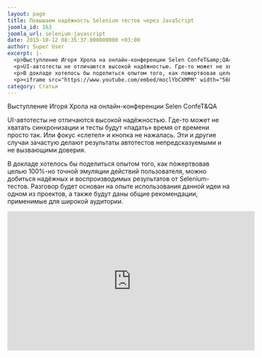 ```yaml
---
layout: page
title: Повышаем надёжность Selenium тестов через JavaScript
joomla_id: 163
joomla_url: selenium-javascript
date: 2015-10-12 08:35:37.000000000 +03:00
author: Super User
excerpt: |-
  <p>Выступление Игоря Хрола на онлайн-конференции Selen ConfeT&amp;QA</p>
  <p>UI-автотесты не отличаются высокой надёжностью. Где-то может не хватать синхронизации и тесты будут «падать» время от времени просто так. Или фокус «слетел» и кнопка не нажалась. Эти и другие случаи зачастую делают результаты автотестов непредсказуемыми и не вызвающими доверия.</p>
  <p>В докладе хотелось бы поделиться опытом того, как пожертвовав целью 100%-но точной эмуляции действий пользователя, можно добиться надёжных и воспроизводимых результатов от Selenium-тестов. Разговор будет основан на опыте использования данной идеи на одном из проектов, а также будут даны общие рекомендации, применимые для широкой аудитории.</p>
  <p><iframe src="https://www.youtube.com/embed/moclYbCXMPM" width="560" height="315" frameborder="0" allowfullscreen=""></iframe></p>
category: Статьи
---
```

<p>Выступление Игоря Хрола на онлайн-конференции Selen ConfeT&amp;QA</p>
<p>UI-автотесты не отличаются высокой надёжностью. Где-то может не хватать синхронизации и тесты будут «падать» время от времени просто так. Или фокус «слетел» и кнопка не нажалась. Эти и другие случаи зачастую делают результаты автотестов непредсказуемыми и не вызвающими доверия.</p>
<p>В докладе хотелось бы поделиться опытом того, как пожертвовав целью 100%-но точной эмуляции действий пользователя, можно добиться надёжных и воспроизводимых результатов от Selenium-тестов. Разговор будет основан на опыте использования данной идеи на одном из проектов, а также будут даны общие рекомендации, применимые для широкой аудитории.</p>
<p><iframe src="https://www.youtube.com/embed/moclYbCXMPM" width="560" height="315" frameborder="0" allowfullscreen=""></iframe></p>
